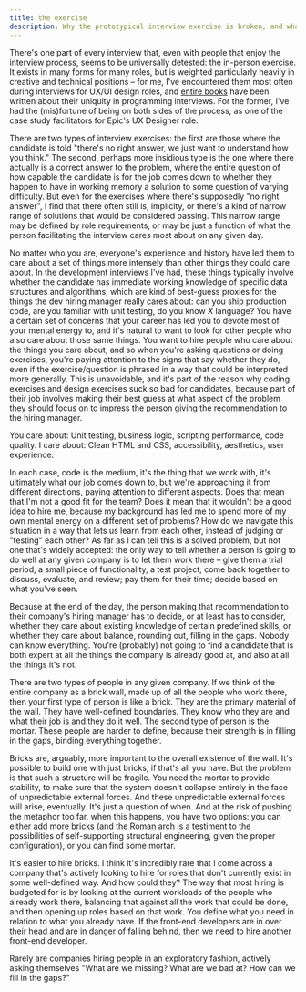 ```yaml
---
title: the exercise
description: Why the prototypical interview exercise is broken, and what we can do about it.
---
```

There's one part of every interview that, even with people that enjoy the interview process, seems to be universally detested: the in-person exercise. It exists in many forms for many roles, but is weighted particularly heavily in creative and technical positions – for me, I've encountered them most often during interviews for UX/UI design roles, and [entire books](https://www.amazon.com/Cracking-Coding-Interview-Programming-Questions/dp/0984782850/ref=pd_sbs_14_t_0/133-6724537-0434357?_encoding=UTF8&pd_rd_i=0984782850&pd_rd_r=43cd4385-2767-4cd1-b9e6-d1510b8de82f&pd_rd_w=zLrr5&pd_rd_wg=25lMr&pf_rd_p=5cfcfe89-300f-47d2-b1ad-a4e27203a02a&pf_rd_r=WQ0EFQ8HR8AKTA8WKFBF&psc=1&refRID=WQ0EFQ8HR8AKTA8WKFBF) have been written about their uniquity in programming interviews. For the former, I've had the (mis)fortune of being on both sides of the process, as one of the case study facilitators for Epic's UX Designer role.

There are two types of interview exercises: the first are those where the candidate is told "there's no right answer, we just want to understand how you think." The second, perhaps more insidious type is the one where there actually is a correct answer to the problem, where the entire question of how capable the candidate is for the job comes down to whether they happen to have in working memory a solution to some question of varying difficulty. But even for the exercises where there's supposedly "no right answer", I find that there often still is, implicity, or there's a kind of narrow range of solutions that would be considered passing. This narrow range may be defined by role requirements, or may be just a function of what the person facilitating the interview cares most about on any given day.

No matter who you are, everyone's experience and history have led them to care about a set of things more intensely than other things they could care about. In the development interviews I've had, these things typically involve whether the candidate has immediate working knowledge of specific data structures and algorithms, which are kind of best-guess proxies for the things the dev hiring manager really cares about: can you ship production code, are you familiar with unit testing, do you know *X* language? You have a certain set of concerns that your career has led you to devote most of your mental energy to, and it's natural to want to look for other people who also care about those same things. You want to hire people who care about the things you care about, and so when you're asking questions or doing exercises, you're paying attention to the signs that say whether they do, even if the exercise/question is phrased in a way that could be interpreted more generally. This is unavoidable, and it's part of the reason why coding exercises and design exercises suck so bad for candidates, because part of their job involves making their best guess at what aspect of the problem they should focus on to impress the person giving the recommendation to the hiring manager.

You care about: Unit testing, business logic, scripting performance, code quality.
I care about: Clean HTML and CSS, accessibility, aesthetics, user experience.

In each case, code is the medium, it's the thing that we work with, it's ultimately what our job comes down to, but we're approaching it from different directions, paying attention to different aspects. Does that mean that I'm not a good fit for the team? Does it mean that it wouldn't be a good idea to hire me, because my background has led me to spend more of my own mental energy on a different set of problems? How do we navigate this situation in a way that lets us learn from each other, instead of judging or "testing" each other? As far as I can tell this is a solved problem, but not one that's widely accepted: the only way to tell whether a person is going to do well at any given company is to let them work there – give them a trial period, a small piece of functionality, a test project; come back together to discuss, evaluate, and review; pay them for their time; decide based on what you've seen.

Because at the end of the day, the person making that recommendation to their company's hiring manager has to decide, or at least has to consider, whether they care about existing knowledge of certain predefined skills, or whether they care about balance, rounding out, filling in the gaps. Nobody can know everything. You're (probably) not going to find a candidate that is both expert at all the things the company is already good at, and also at all the things it's not.

There are two types of people in any given company. If we think of the entire company as a brick wall, made up of all the people who work there, then your first type of person is like a brick. They are the primary material of the wall. They have well-defined boundaries. They know who they are and what their job is and they do it well. The second type of person is the mortar. These people are harder to define, because their strength is in filling in the gaps, binding everything together.

Bricks are, arguably, more important to the overall existence of the wall. It's possible to build one with just bricks, if that's all you have. But the problem is that such a structure will be fragile. You need the mortar to provide stability, to make sure that the system doesn't collapse entirely in the face of unpredictable external forces. And these unpredictable external forces will arise, eventually. It's just a question of when. And at the risk of pushing the metaphor too far, when this happens, you have two options: you can either add more bricks (and the Roman arch is a testiment to the possibilities of self-supporting structural engineering, given the proper configuration), or you can find some mortar.

It's easier to hire bricks. I think it's incredibly rare that I come across a company that's actively looking to hire for roles that don't currently exist in some well-defined way. And how could they? The way that most hiring is budgeted for is by looking at the current workloads of the people who already work there, balancing that against all the work that could be done, and then opening up roles based on that work. You define what you need in relation to what you already have. If the front-end developers are in over their head and are in danger of falling behind, then we need to hire another front-end developer.

Rarely are companies hiring people in an exploratory fashion, actively asking themselves "What are we missing? What are we bad at? How can we fill in the gaps?"